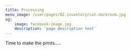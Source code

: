```yaml
---
title: Processing
menu_image: /user/pages/02.inventory/cat-darkroom.jpg
og:
    image: facebook-image.jpg
    description: 'page description text'
---
```


Time to make the prints.....
